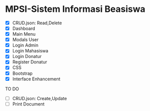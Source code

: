 # MPSI-Sistem Informasi Beasiswa


- [x] CRUD.json: Read,Delete
- [x] Dashboard
- [x] Main Menu
- [x] Modals User
- [x] Login Admin
- [x] Login Mahasiswa
- [x] Login Donatur
- [x] Register Donatur
- [x] CSS
- [x] Bootstrap
- [x] Interface Enhancement

 TO DO
- [ ] CRUD.json: Create,Update
- [ ] Print Document
